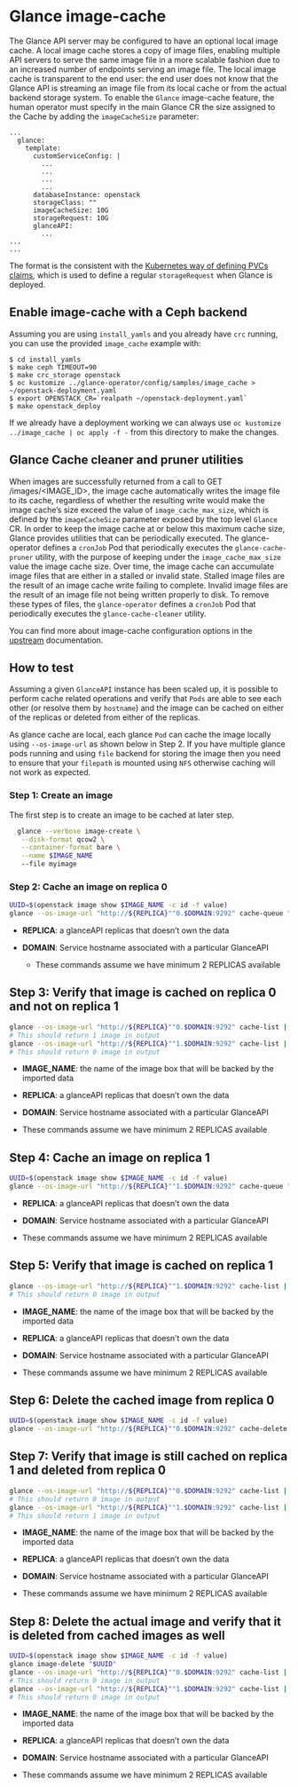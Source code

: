 # Glance image-cache

The Glance API server may be configured to have an optional local image cache.
A local image cache stores a copy of image files, enabling multiple API servers
to serve the same image file in a more scalable fashion due to an increased
number of endpoints serving an image file.
The local image cache is transparent to the end user: the end user does not know
that the Glance API is streaming an image file from its local cache or from the
actual backend storage system.
To enable the `Glance` image-cache feature, the human operator must specify in
the main Glance CR the size assigned to the Cache by adding the `imageCacheSize`
parameter:


```
...
  glance:
    template:
      customServiceConfig: |
        ...
        ...
        ...
        ...
      databaseInstance: openstack
      storageClass: ""
      imageCacheSize: 10G
      storageRequest: 10G
      glanceAPI:
        ...
...
...
```

The format is the consistent with the [Kubernetes way of defining PVCs claims](https://kubernetes.io/docs/concepts/storage/persistent-volumes/),
which is used to define a regular `storageRequest` when Glance is deployed.

## Enable image-cache with a Ceph backend

Assuming you are using `install_yamls` and you already have `crc` running, you
can use the provided `image_cache` example with:

```
$ cd install_yamls
$ make ceph TIMEOUT=90
$ make crc_storage openstack
$ oc kustomize ../glance-operator/config/samples/image_cache > ~/openstack-deployment.yaml
$ export OPENSTACK_CR=`realpath ~/openstack-deployment.yaml`
$ make openstack_deploy
```

If we already have a deployment working we can always use `oc kustomize ../image_cache | oc apply -f -`
from this directory to make the changes.

## Glance Cache cleaner and pruner utilities

When images are successfully returned from a call to GET /images/<IMAGE_ID>, the
image cache automatically writes the image file to its cache, regardless of
whether the resulting write would make the image cache’s size exceed the value
of `image_cache_max_size`, which is defined by the `imageCacheSize` parameter
exposed by the top level `Glance` CR. In order to keep the image cache at or
below this maximum cache size, Glance provides utilities that can be periodically
executed.
The glance-operator defines a `cronJob` Pod that periodically executes the
`glance-cache-pruner` utility, with the purpose of keeping under the
`image_cache_max_size` value the image cache size.
Over time, the image cache can accumulate image files that are either in a
stalled or invalid state. Stalled image files are the result of an image cache
write failing to complete. Invalid image files are the result of an image file
not being written properly to disk.
To remove these types of files, the `glance-operator` defines a `cronJob` Pod
that periodically executes the `glance-cache-cleaner` utility.

You can find more about image-cache configuration options in the
[upstream](https://docs.openstack.org/glance/latest/admin/cache.html) documentation.

## How to test

Assuming a given `GlanceAPI` instance has been scaled up, it is possible to
perform cache related operations and verify that `Pods` are able to see each
other (or resolve them by `hostname`) and the image can be cached on either
of the replicas or deleted from either of the replicas.

As glance cache are local, each glance `Pod` can cache the image locally
using `--os-image-url` as shown below in Step 2. If you have multiple glance
pods running and using `file` backend for storing the image then you need
to ensure that your `filepath` is mounted using `NFS` otherwise caching
will not work as expected.

### Step 1: Create an image

The first step is to create an image to be cached at later step.

```bash
  glance --verbose image-create \
   --disk-format qcow2 \
   --container-format bare \
   --name $IMAGE_NAME
   --file myimage
```

### Step 2: Cache an image on replica 0

```bash
UUID=$(openstack image show $IMAGE_NAME -c id -f value)
glance --os-image-url "http://${REPLICA}""0.$DOMAIN:9292" cache-queue "$UUID"
```

- **REPLICA**: a glanceAPI replicas that doesn’t own the data

- **DOMAIN**: Service hostname associated with a particular GlanceAPI

  - These commands assume we have minimum 2 REPLICAS available

## Step 3: Verify that image is cached on replica 0 and not on replica 1

```bash
glance --os-image-url "http://${REPLICA}""0.$DOMAIN:9292" cache-list | awk -v img=$IMAGE_NAME '$0 ~ img {print $2}')
# This should return 1 image in output
glance --os-image-url "http://${REPLICA}""1.$DOMAIN:9292" cache-list | awk -v img=$IMAGE_NAME '$0 ~ img {print $2}')
# This should return 0 image in output
```
- **IMAGE_NAME**: the name of the image box that will be backed by the imported
  data

- **REPLICA**: a glanceAPI replicas that doesn’t own the data

- **DOMAIN**: Service hostname associated with a particular GlanceAPI

- These commands assume we have minimum 2 REPLICAS available

## Step 4: Cache an image on replica 1
```bash
UUID=$(openstack image show $IMAGE_NAME -c id -f value)
glance --os-image-url "http://${REPLICA}""1.$DOMAIN:9292" cache-queue "$UUID"
```

- **REPLICA**: a glanceAPI replicas that doesn’t own the data

- **DOMAIN**: Service hostname associated with a particular GlanceAPI

- These commands assume we have minimum 2 REPLICAS available

## Step 5: Verify that image is cached on replica 1

```bash
glance --os-image-url "http://${REPLICA}""1.$DOMAIN:9292" cache-list | awk -v img=$IMAGE_NAME '$0 ~ img {print $2}')
# This should return 0 image in output
```
- **IMAGE_NAME**: the name of the image box that will be backed by the imported
  data

- **REPLICA**: a glanceAPI replicas that doesn’t own the data

- **DOMAIN**: Service hostname associated with a particular GlanceAPI

- These commands assume we have minimum 2 REPLICAS available

## Step 6: Delete the cached image from replica 0
```bash
UUID=$(openstack image show $IMAGE_NAME -c id -f value)
glance --os-image-url "http://${REPLICA}""0.$DOMAIN:9292" cache-delete "$UUID"
```

## Step 7: Verify that image is still cached on replica 1 and deleted from replica 0
```bash
glance --os-image-url "http://${REPLICA}""0.$DOMAIN:9292" cache-list | awk -v img=$IMAGE_NAME '$0 ~ img {print $2}')
# This should return 0 image in output
glance --os-image-url "http://${REPLICA}""1.$DOMAIN:9292" cache-list | awk -v img=$IMAGE_NAME '$0 ~ img {print $2}')
# This should return 1 image in output
```
- **IMAGE_NAME**: the name of the image box that will be backed by the imported
  data

- **REPLICA**: a glanceAPI replicas that doesn’t own the data

- **DOMAIN**: Service hostname associated with a particular GlanceAPI

- These commands assume we have minimum 2 REPLICAS available

## Step 8: Delete the actual image and verify that it is deleted from cached images as well
```bash
UUID=$(openstack image show $IMAGE_NAME -c id -f value)
glance image-delete "$UUID"
glance --os-image-url "http://${REPLICA}""0.$DOMAIN:9292" cache-list | awk -v img=$IMAGE_NAME '$0 ~ img {print $2}')
# This should return 0 image in output
glance --os-image-url "http://${REPLICA}""1.$DOMAIN:9292" cache-list | awk -v img=$IMAGE_NAME '$0 ~ img {print $2}')
# This should return 0 image in output
```
- **IMAGE_NAME**: the name of the image box that will be backed by the imported
  data

- **REPLICA**: a glanceAPI replicas that doesn’t own the data

- **DOMAIN**: Service hostname associated with a particular GlanceAPI

- These commands assume we have minimum 2 REPLICAS available

